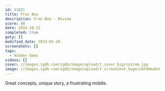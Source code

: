 ```yaml
---
id: 11821
title: Fran Bow
description: Fran Bow - Review
score: 80
date: 2016-10-12
completed: true
goty: []
modified_date: 2023-02-28
screenshots: []
tags:
  - Hidden Gems
videos: []
cover: //images.igdb.com/igdb/image/upload/t_cover_big/co1rmm.jpg
image: //images.igdb.com/igdb/image/upload/t_screenshot_huge/u9fdmma6nkzdpnywfkzv.jpg
---
```

Great concepts, unique story, a frustrating middle.